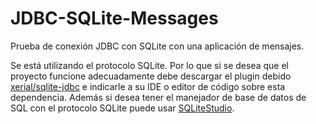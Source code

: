 # JDBC-SQLite-Messages
Prueba de conexión JDBC con SQLite  con una aplicación de mensajes.

Se está utilizando el protocolo SQLite. Por lo que si se desea que el proyecto funcione adecuadamente debe descargar el plugin debido  [xerial/sqlite-jdbc](https://github.com/xerial/sqlite-jdbc) e indicarle a su IDE o editor de código sobre esta dependencia. Además si desea tener el manejador de base de datos de SQL con el protocolo SQLite puede usar [SQLiteStudio](https://sqlitestudio.pl/).
